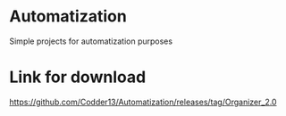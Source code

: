 # Automatization
Simple projects for automatization purposes
# Link for download
https://github.com/Codder13/Automatization/releases/tag/Organizer_2.0

